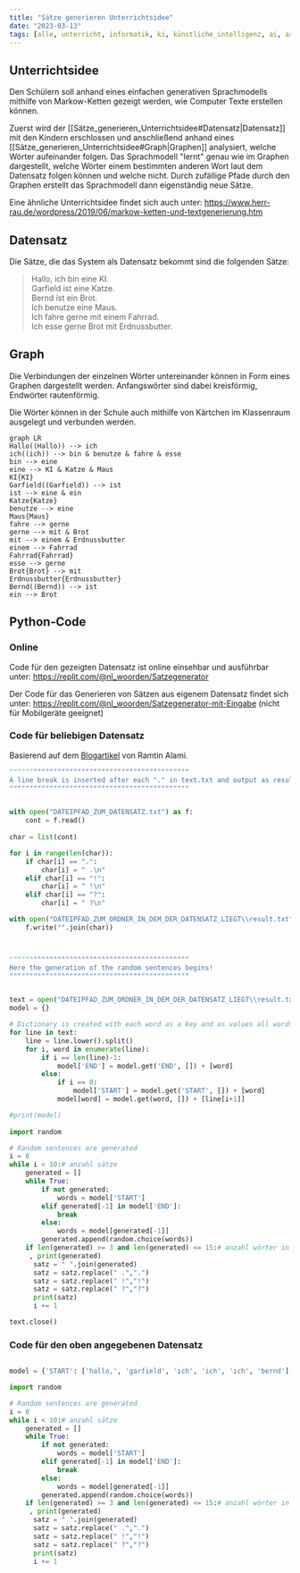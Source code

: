```yaml
---
title: "Sätze generieren Unterrichtsidee"
date: "2023-03-13"
tags: [alle, unterricht, informatik, ki, künstliche_intelligenz, ai, artificial_intelligence, chatgpt, markov_chain, markov, markow, graph, satz]
---
```


## Unterrichtsidee

Den Schülern soll anhand eines einfachen generativen Sprachmodells mithilfe von Markow-Ketten gezeigt werden, wie Computer Texte erstellen können.

Zuerst wird der [[Sätze_generieren_Unterrichtsidee#Datensatz|Datensatz]] mit den Kindern erschlossen und anschließend anhand eines [[Sätze_generieren_Unterrichtsidee#Graph|Graphen]] analysiert, welche Wörter aufeinander folgen. Das Sprachmodell "lernt" genau wie im Graphen dargestellt, welche Wörter einem bestimmten anderen Wort laut dem Datensatz folgen können und welche nicht. 
Durch zufällige Pfade durch den Graphen erstellt das Sprachmodell dann eigenständig neue Sätze.

Eine ähnliche Unterrichtsidee findet sich auch unter: https://www.herr-rau.de/wordpress/2019/06/markow-ketten-und-textgenerierung.htm

## Datensatz

Die Sätze, die das System als Datensatz bekommt sind die folgenden Sätze:

>Hallo, ich bin eine KI.<br>
Garfield ist eine Katze.<br>
Bernd ist ein Brot.<br>
Ich benutze eine Maus.<br>
Ich fahre gerne mit einem Fahrrad.<br>
Ich esse gerne Brot mit Erdnussbutter.<br>


## Graph

Die Verbindungen der einzelnen Wörter untereinander können in Form eines Graphen dargestellt werden.
Anfangswörter sind dabei kreisförmig, Endwörter rautenförmig.

Die Wörter können in der Schule auch mithilfe von Kärtchen im Klassenraum ausgelegt und verbunden werden.

```mermaid
graph LR
Hallo((Hallo)) --> ich
ich((ich)) --> bin & benutze & fahre & esse
bin --> eine
eine --> KI & Katze & Maus
KI{KI}
Garfield((Garfield)) --> ist
ist --> eine & ein
Katze{Katze}
benutze --> eine
Maus{Maus}
fahre --> gerne
gerne --> mit & Brot
mit --> einem & Erdnussbutter
einem --> Fahrrad
Fahrrad{Fahrrad}
esse --> gerne
Brot{Brot} --> mit
Erdnussbutter{Erdnussbutter}
Bernd((Bernd)) --> ist
ein --> Brot
```

## Python-Code

### Online

Code für den gezeigten Datensatz ist online einsehbar und ausführbar unter: https://replit.com/@nl_woorden/Satzegenerator

Der Code für das Generieren von Sätzen aus eigenem Datensatz findet sich unter: https://replit.com/@nl_woorden/Satzegenerator-mit-Eingabe (nicht für Mobilgeräte geeignet)

### Code für beliebigen Datensatz

Basierend auf dem [Blogartikel](https://web.archive.org/web/20180101140330/http://www.ramtin.xyz/post/4/) von Ramtin Alami.

```python
"""""""""""""""""""""""""""""""""""""""""""""
A line break is inserted after each "." in text.txt and output as result.txt.
"""""""""""""""""""""""""""""""""""""""""""""


with open("DATEIPFAD_ZUM_DATENSATZ.txt") as f:
    cont = f.read()
    
char = list(cont)

for i in range(len(char)):
    if char[i] == ".":
        char[i] = " .\n"
    elif char[i] == "!":
        char[i] = " !\n"
    elif char[i] == "?":
        char[i] = " ?\n"

with open("DATEIPFAD_ZUM_ORDNER_IN_DEM_DER_DATENSATZ_LIEGT\\result.txt","w") as f:
    f.write("".join(char))



"""""""""""""""""""""""""""""""""""""""""""""
Here the generation of the random sentences begins!
"""""""""""""""""""""""""""""""""""""""""""""


text = open("DATEIPFAD_ZUM_ORDNER_IN_DEM_DER_DATENSATZ_LIEGT\\result.txt")
model = {}

# Dictionary is created with each word as a key and as values all words that follow the key word
for line in text:
    line = line.lower().split()
    for i, word in enumerate(line):
        if i == len(line)-1:   
            model['END'] = model.get('END', []) + [word]
        else:    
            if i == 0:
                model['START'] = model.get('START', []) + [word]
            model[word] = model.get(word, []) + [line[i+1]]

#print(model)
          
import random 

# Random sentences are generated
i = 0
while i < 10:# anzahl sätze
    generated = []
    while True:
        if not generated:
            words = model['START']
        elif generated[-1] in model['END']:
            break
        else:
            words = model[generated[-1]]
        generated.append(random.choice(words))
    if len(generated) >= 3 and len(generated) <= 15:# anzahl wörter in jedem satz
     , print(generated)
      satz = " ".join(generated)
      satz = satz.replace(" .",".")
      satz = satz.replace(" !","!")
      satz = satz.replace(" ?","?")
      print(satz)
      i += 1

text.close()
```

### Code für den oben angegebenen Datensatz

```python

model = {'START': ['hallo,', 'garfield', 'ich', 'ich', 'ich', 'bernd'], 'hallo,': ['ich'], 'ich': ['bin', 'benutze', 'fahre', 'esse'], 'bin': ['eine'], 'eine': ['ki', 'katze', 'maus'], 'ki': ['.'], 'END': ['.', '.', '.', '.', '.', '.'], 'garfield': ['ist'], 'ist': ['eine', 'ein'], 'katze': ['.'], 'benutze': ['eine'], 'maus': ['.'], 'fahre': ['gerne'], 'gerne': ['mit', 'brot'], 'mit': ['einem', 'erdnussbutter'], 'einem': ['fahrrad'], 'fahrrad': ['.'], 'esse': ['gerne'], 'brot': ['mit', '.'], 'erdnussbutter': ['.'], 'bernd': ['ist'], 'ein': ['brot']}

import random 

# Random sentences are generated
i = 0
while i < 10:# anzahl sätze
    generated = []
    while True:
        if not generated:
            words = model['START']
        elif generated[-1] in model['END']:
            break
        else:
            words = model[generated[-1]]
        generated.append(random.choice(words))
    if len(generated) >= 3 and len(generated) <= 15:# anzahl wörter in jedem satz
     , print(generated)
      satz = " ".join(generated)
      satz = satz.replace(" .",".")
      satz = satz.replace(" !","!")
      satz = satz.replace(" ?","?")
      print(satz)
      i += 1
```